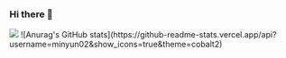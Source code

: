 ### Hi there 👋
<img src="https://img.shields.io/badge/Android-3DDC84?style=flat-square&logo=Android&logoColor=white"/>
![Anurag's GitHub stats](https://github-readme-stats.vercel.app/api?username=minyun02&show_icons=true&theme=cobalt2)
<!--
**minyun02/minyun02** is a ✨ _special_ ✨ repository because its `README.md` (this file) appears on your GitHub profile.

Here are some ideas to get you started:

- 🔭 I’m currently working on ...
- 🌱 I’m currently learning ...
- 👯 I’m looking to collaborate on ...
- 🤔 I’m looking for help with ...
- 💬 Ask me about ...
- 📫 How to reach me: ...
- 😄 Pronouns: ...
- ⚡ Fun fact: ...
-->
